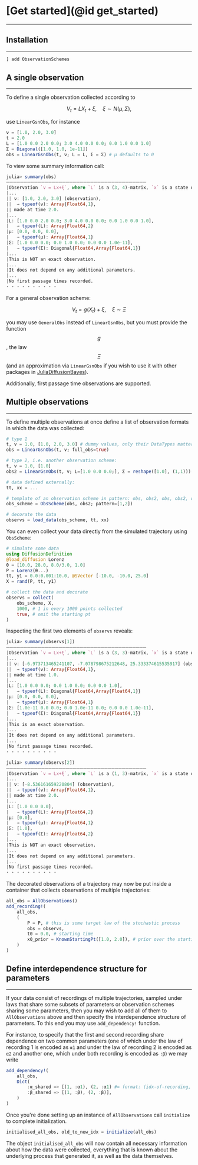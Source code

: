 # [Get started](@id get_started)
***

## Installation
---------------------------------
```julia
] add ObservationSchemes
```

## A single observation
---------------------
To define a single observation collected according to
```math
V_t = LX_t+ξ,\quad ξ ∼ N(μ,Σ),
```
use `LinearGsnObs`, for instance
```julia
ν = [1.0, 2.0, 3.0]
t = 2.0
L = [1.0 0.0 2.0 0.0; 3.0 4.0 0.0 0.0; 0.0 1.0 0.0 1.0]
Σ = Diagonal([1.0, 1.0, 1e-11])
obs = LinearGsnObs(t, ν; L = L, Σ = Σ) # μ defaults to 0
```
To view some summary information call:
```julia
julia> summary(obs)
⏤⏤⏤⏤⏤⏤⏤⏤⏤⏤⏤⏤⏤⏤⏤⏤⏤⏤⏤⏤⏤⏤⏤⏤⏤⏤⏤⏤⏤⏤⏤⏤⏤⏤⏤⏤⏤⏤⏤⏤
|Observation `v = Lx+ξ`, where `L` is a (3, 4)-matrix, `x` is a state of the stochastic process and `ξ`∼N(μ,Σ).
|...
|| ν: [1.0, 2.0, 3.0] (observation),
||  → typeof(ν): Array{Float64,1},
|| made at time 2.0.
|...
|L: [1.0 0.0 2.0 0.0; 3.0 4.0 0.0 0.0; 0.0 1.0 0.0 1.0],
|   → typeof(L): Array{Float64,2}
|μ: [0.0, 0.0, 0.0],
|   → typeof(μ): Array{Float64,1}
|Σ: [1.0 0.0 0.0; 0.0 1.0 0.0; 0.0 0.0 1.0e-11],
|   → typeof(Σ): Diagonal{Float64,Array{Float64,1}}
|...
|This is NOT an exact observation.
|...
|It does not depend on any additional parameters.
|...
|No first passage times recorded.
⋆ ⋆ ⋆ ⋆ ⋆ ⋆ ⋆ ⋆ ⋆ ⋆
```

For a general observation scheme:
```math
V_t = g(X_t) + ξ,\quad ξ ∼ Ξ
```
you may use `GeneralObs` instead of `LinearGsnObs`, but you must provide the function $$g$$, the law $$\Xi$$ (and an approximation via `LinearGsnObs` if you wish to use it with other packages in [JuliaDiffusionBayes](https://github.com/JuliaDiffusionBayes)).

Additionally, first passage time observations are supported.

## Multiple observations
-----------------------
To define multiple observations at once define a list of observation formats in which the data was collected:
```julia
# type 1
t, v = 1.0, [1.0, 2.0, 3.0] # dummy values, only their DataTypes matter
obs = LinearGsnObs(t, v; full_obs=true)

# type 2, i.e. another observation scheme:
t, v = 1.0, [1.0]
obs2 = LinearGsnObs(t, v; L=[1.0 0.0 0.0;], Σ = reshape([1.0], (1,1)))

# data defined externally:
tt, xx = ...

# template of an observation scheme in pattern: obs, obs2, obs, obs2, obs, ...
obs_scheme = ObsScheme(obs, obs2; pattern=[1,2])

# decorate the data
observs = load_data(obs_scheme, tt, xx)
```
You can even collect your data directly from the simulated trajectory using `ObsScheme`:
```julia
# simulate some data
using DiffusionDefinition
@load_diffusion Lorenz
θ = [10.0, 28.0, 8.0/3.0, 1.0]
P = Lorenz(θ...)
tt, y1 = 0.0:0.001:10.0, @SVector [-10.0, -10.0, 25.0]
X = rand(P, tt, y1)

# collect the data and decorate
observs = collect(
    obs_scheme, X,
    1000, # 1 in every 1000 points collected
    true, # omit the starting pt
)
```
Inspecting the first two elements of `observs` reveals:
```julia
julia> summary(observs[1])
⏤⏤⏤⏤⏤⏤⏤⏤⏤⏤⏤⏤⏤⏤⏤⏤⏤⏤⏤⏤⏤⏤⏤⏤⏤⏤⏤⏤⏤⏤⏤⏤⏤⏤⏤⏤⏤⏤⏤⏤
|Observation `v = Lx+ξ`, where `L` is a (3, 3)-matrix, `x` is a state of the stochastic process and `ξ`∼N(μ,Σ).
|...
|| ν: [-6.973713465241107, -7.078798675212648, 25.333374615535917] (observation),
||  → typeof(ν): Array{Float64,1},
|| made at time 1.0.
|...
|L: [1.0 0.0 0.0; 0.0 1.0 0.0; 0.0 0.0 1.0],
|   → typeof(L): Diagonal{Float64,Array{Float64,1}}
|μ: [0.0, 0.0, 0.0],
|   → typeof(μ): Array{Float64,1}
|Σ: [1.0e-11 0.0 0.0; 0.0 1.0e-11 0.0; 0.0 0.0 1.0e-11],
|   → typeof(Σ): Diagonal{Float64,Array{Float64,1}}
|...
|This is an exact observation.
|...
|It does not depend on any additional parameters.
|...
|No first passage times recorded.
⋆ ⋆ ⋆ ⋆ ⋆ ⋆ ⋆ ⋆ ⋆ ⋆

julia> summary(observs[2])
⏤⏤⏤⏤⏤⏤⏤⏤⏤⏤⏤⏤⏤⏤⏤⏤⏤⏤⏤⏤⏤⏤⏤⏤⏤⏤⏤⏤⏤⏤⏤⏤⏤⏤⏤⏤⏤⏤⏤⏤
|Observation `v = Lx+ξ`, where `L` is a (1, 3)-matrix, `x` is a state of the stochastic process and `ξ`∼N(μ,Σ).
|...
|| ν: [-8.536161659220804] (observation),
||  → typeof(ν): Array{Float64,1},
|| made at time 2.0.
|...
|L: [1.0 0.0 0.0],
|   → typeof(L): Array{Float64,2}
|μ: [0.0],
|   → typeof(μ): Array{Float64,1}
|Σ: [1.0],
|   → typeof(Σ): Array{Float64,2}
|...
|This is NOT an exact observation.
|...
|It does not depend on any additional parameters.
|...
|No first passage times recorded.
⋆ ⋆ ⋆ ⋆ ⋆ ⋆ ⋆ ⋆ ⋆ ⋆
```
The decorated observations of a trajectory may now be put inside a container that collects observations of multiple trajectories:
```julia
all_obs = AllObservations()
add_recording!(
    all_obs,
    (
        P = P, # this is some target law of the stochastic process
        obs = observs,
        t0 = 0.0, # starting time
        x0_prior = KnownStartingPt([1.0, 2.0]), # prior over the starting position
    )
)
```

## Define interdependence structure for parameters
-----------------------
If your data consist of recordings of multiple trajectories, sampled under laws that share some subsets of parameters or observation schemes sharing some parameters, then you may wish to add all of them to `AllObservations` above and then specify the interdependence structure of parameters. To this end you may use `add_dependency!` function.


For instance, to specify that the first and second recording share dependence on two common parameters (one of which under the law of recording 1 is encoded as `α1` and under the law of recording 2 is encoded as `α2` and another one, which under both recording is encoded as `:β`) we may write
```julia
add_dependency!(
    all_obs,
    Dict(
        :α_shared => [(1, :α1), (2, :α1) #= format: (idx-of-recording, param-name) =#],
        :β_shared => [(1, :β), (2, :β)],
    )
)
```
Once you're done setting up an instance of `AllObservations` call `initialize` to complete initialization.
```julia
initialised_all_obs, old_to_new_idx = initialize(all_obs)
```
The object `initialised_all_obs` will now contain all necessary information about how the data were collected, everything that is known about the underlying process that generated it, as well as the data themselves.
